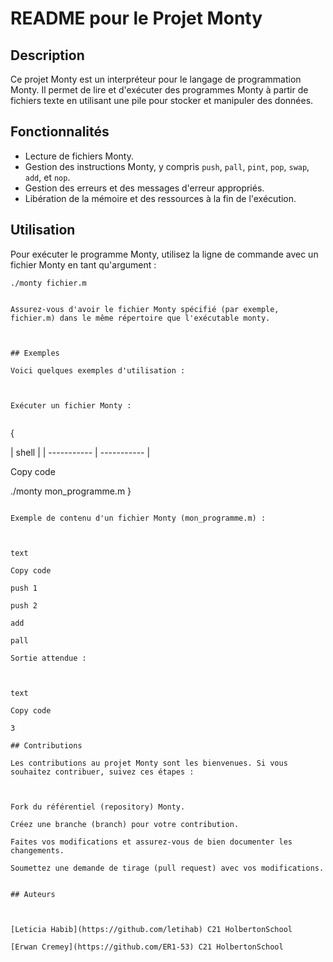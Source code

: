 

# README pour le Projet Monty

## Description

Ce projet Monty est un interpréteur pour le langage de programmation Monty. Il permet de lire et d'exécuter des programmes Monty à partir de fichiers texte en utilisant une pile pour stocker et manipuler des données.

## Fonctionnalités

- Lecture de fichiers Monty.
- Gestion des instructions Monty, y compris `push`, `pall`, `pint`, `pop`, `swap`, `add`, et `nop`.
- Gestion des erreurs et des messages d'erreur appropriés.
- Libération de la mémoire et des ressources à la fin de l'exécution.

## Utilisation

Pour exécuter le programme Monty, utilisez la ligne de commande avec un fichier Monty en tant qu'argument :

```shell
./monty fichier.m


Assurez-vous d'avoir le fichier Monty spécifié (par exemple, fichier.m) dans le même répertoire que l'exécutable monty.



## Exemples

Voici quelques exemples d'utilisation :



Exécuter un fichier Monty :


```
{

| shell |
| ----------- | ----------- |

Copy code


./monty mon_programme.m
}
```

Exemple de contenu d'un fichier Monty (mon_programme.m) :



text

Copy code

push 1

push 2

add

pall

Sortie attendue :



text

Copy code

3

## Contributions

Les contributions au projet Monty sont les bienvenues. Si vous souhaitez contribuer, suivez ces étapes :



Fork du référentiel (repository) Monty.

Créez une branche (branch) pour votre contribution.

Faites vos modifications et assurez-vous de bien documenter les changements.

Soumettez une demande de tirage (pull request) avec vos modifications.


## Auteurs



[Leticia Habib](https://github.com/letihab) C21 HolbertonSchool

[Erwan Cremey](https://github.com/ER1-53) C21 HolbertonSchool
